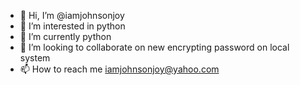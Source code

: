- 👋 Hi, I’m @iamjohnsonjoy
- 👀 I’m interested in python
- 🌱 I’m currently python
- 💞️ I’m looking to collaborate on new encrypting password on local system 
- 📫 How to reach me iamjohnsonjoy@yahoo.com

<!---
iamjohnsonjoy/iamjohnsonjoy is a ✨ special ✨ repository because its `README.md` (this file) appears on your GitHub profile.
You can click the Preview link to take a look at your changes.
--->
